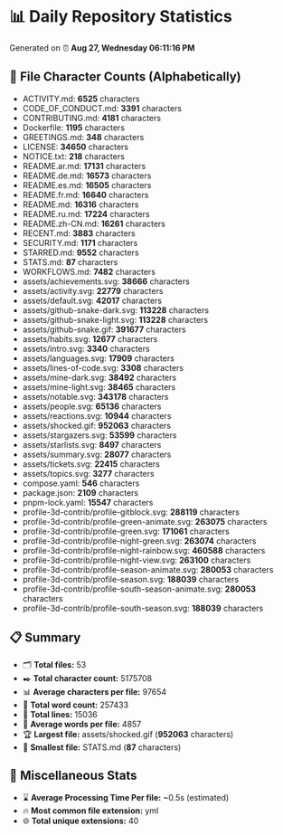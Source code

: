 # 📊 Daily Repository Statistics
Generated on ⏰ **Aug 27, Wednesday 06:11:16 PM**

## 📂 File Character Counts (Alphabetically)
- ACTIVITY.md: **6525** characters
- CODE_OF_CONDUCT.md: **3391** characters
- CONTRIBUTING.md: **4181** characters
- Dockerfile: **1195** characters
- GREETINGS.md: **348** characters
- LICENSE: **34650** characters
- NOTICE.txt: **218** characters
- README.ar.md: **17131** characters
- README.de.md: **16573** characters
- README.es.md: **16505** characters
- README.fr.md: **16640** characters
- README.md: **16316** characters
- README.ru.md: **17224** characters
- README.zh-CN.md: **16261** characters
- RECENT.md: **3883** characters
- SECURITY.md: **1171** characters
- STARRED.md: **9552** characters
- STATS.md: **87** characters
- WORKFLOWS.md: **7482** characters
- assets/achievements.svg: **38666** characters
- assets/activity.svg: **22779** characters
- assets/default.svg: **42017** characters
- assets/github-snake-dark.svg: **113228** characters
- assets/github-snake-light.svg: **113228** characters
- assets/github-snake.gif: **391677** characters
- assets/habits.svg: **12677** characters
- assets/intro.svg: **3340** characters
- assets/languages.svg: **17909** characters
- assets/lines-of-code.svg: **3308** characters
- assets/mine-dark.svg: **38492** characters
- assets/mine-light.svg: **38465** characters
- assets/notable.svg: **343178** characters
- assets/people.svg: **65136** characters
- assets/reactions.svg: **10944** characters
- assets/shocked.gif: **952063** characters
- assets/stargazers.svg: **53599** characters
- assets/starlists.svg: **8497** characters
- assets/summary.svg: **28077** characters
- assets/tickets.svg: **22415** characters
- assets/topics.svg: **3277** characters
- compose.yaml: **546** characters
- package.json: **2109** characters
- pnpm-lock.yaml: **15547** characters
- profile-3d-contrib/profile-gitblock.svg: **288119** characters
- profile-3d-contrib/profile-green-animate.svg: **263075** characters
- profile-3d-contrib/profile-green.svg: **171061** characters
- profile-3d-contrib/profile-night-green.svg: **263074** characters
- profile-3d-contrib/profile-night-rainbow.svg: **460588** characters
- profile-3d-contrib/profile-night-view.svg: **263100** characters
- profile-3d-contrib/profile-season-animate.svg: **280053** characters
- profile-3d-contrib/profile-season.svg: **188039** characters
- profile-3d-contrib/profile-south-season-animate.svg: **280053** characters
- profile-3d-contrib/profile-south-season.svg: **188039** characters

## 📋 Summary
- 🗂️ **Total files:** 53
- ✒️ **Total character count:** 5175708
- 📊 **Average characters per file:** 97654
- 📝 **Total word count:** 257433
- 🧾 **Total lines:** 15036
- 📐 **Average words per file:** 4857
- 🏆 **Largest file:** assets/shocked.gif (**952063** characters)
- 🥉 **Smallest file:** STATS.md (**87** characters)

## 🌟 Miscellaneous Stats
- ⌛ **Average Processing Time Per file:** ~0.5s (estimated)
- 🔥 **Most common file extension:** yml
- 🌐 **Total unique extensions:** 40

